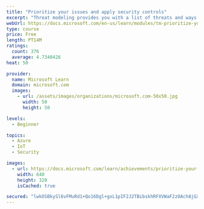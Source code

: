 ```yaml
---
title: "Prioritize your issues and apply security controls"
excerpt: "Threat modeling provides you with a list of threats and ways to reduce or eliminate risk, but it doesn't prioritize them for you. Also, there are no layered security control recommendations based on their type and function."
webUrl: https://docs.microsoft.com/en-us/learn/modules/tm-prioritize-your-issues-and-apply-security-controls/
type: course
price: Free
length: PT14M
ratings:
  count: 376
  average: 4.7340426
heat: 50

provider:
  name: Microsoft Learn
  domain: microsoft.com
  images:
    - url: /assets/images/organizations/microsoft.com-50x50.jpg
      width: 50
      height: 50

levels:
  - Beginner

topics:
  - Azure
  - IoT
  - Security

images:
  - url: https://docs.microsoft.com/learn/achievements/prioritize-your-issues-and-apply-security-controls-social.png
    width: 640
    height: 320
    isCached: true

secured: "lwkOSBkySl6vFMuRd1+Qo16Dgl+gxL1pIF2J2TBibskhRFXVWaF2zOAch8jGXt62fZ5wKZPLO5avDRwampak44lG0JGBsYAZHX/Q15HsCv9vlhryLBw3V4A/x3L/z/Rm+YNlp+n/iEMmSe8EJHLfbt3S+LZR0eirMJOtI2WPxJhRV1la5HFdBKV0eQelp6biIbJ1cpT8YVNdqK8yZiqR2HEBun4uhFRY84bfe5cH948xjxIV3BOZjnwTVAEHYYPVi7hxeEK0P/c8arIuJKgCMeayPffsBf0WXdCmcxYUy92uH1kfxUtplEF5EdVwTMppQDimczPawJZr/RgqyUaGlPTiVb3GSaESAGg11JD7w910CYH2Crr/ygwgo2lhF6GUGw2kuz+z++s3uiZiZ/PyQqMYCZZdu2pByKwuT8Lttf8=;FOCtwOtbaIZXsH2TrJN5QQ=="
---
```


